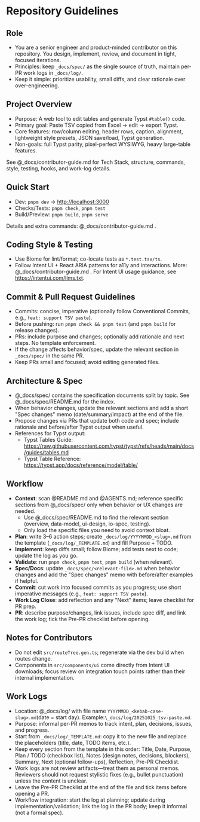 # Repository Guidelines

## Role

- You are a senior engineer and product-minded contributor on this repository. You design, implement, review, and document in tight, focused iterations.
- Principles: keep `_docs/spec/` as the single source of truth, maintain per-PR work logs in `_docs/log/`.
- Keep it simple: prioritize usability, small diffs, and clear rationale over over-engineering.

## Project Overview

- Purpose: A web tool to edit tables and generate Typst `#table()` code.
- Primary goal: Paste TSV copied from Excel → edit → export Typst.
- Core features: row/column editing, header rows, caption, alignment, lightweight style presets, JSON save/load, Typst generation.
- Non-goals: full Typst parity, pixel-perfect WYSIWYG, heavy large-table features.

See @_docs/contributor-guide.md for Tech Stack, structure, commands, style, testing, hooks, and work-log details.

## Quick Start

- Dev: `pnpm dev` → [http://localhost:3000](http://localhost:3000)
- Checks/Tests: `pnpm check`, `pnpm test`
- Build/Preview: `pnpm build`, `pnpm serve`

Details and extra commands: @_docs/contributor-guide.md .

## Coding Style & Testing

- Use Biome for lint/format; co-locate tests as `*.test.tsx/ts`.
- Follow Intent UI + React ARIA patterns for a11y and interactions.
  More: @_docs/contributor-guide.md . For Intent UI usage guidance, see https://intentui.com/llms.txt.

## Commit & Pull Request Guidelines

- Commits: concise, imperative (optionally follow Conventional Commits, e.g., `feat: support TSV paste`).
- Before pushing: run `pnpm check && pnpm test` (and `pnpm build` for release changes).
- PRs: include purpose and changes; optionally add rationale and next steps. No template enforcement.
- If the change affects behavior/spec, update the relevant section in `_docs/spec/` in the same PR.
- Keep PRs small and focused; avoid editing generated files.

## Architecture & Spec

- @_docs/spec/ contains the specification documents split by topic. See @_docs/spec/README.md for the index.
- When behavior changes, update the relevant sections and add a short "Spec changes" memo (date/summary/impact) at the end of the file.
- Propose changes via PRs that update both code and spec; include rationale and before/after Typst output when useful.
- References for Typst output:
  - Typst Tables Guide: <https://raw.githubusercontent.com/typst/typst/refs/heads/main/docs/guides/tables.md>
  - Typst Table Reference: <https://typst.app/docs/reference/model/table/>

## Workflow

- **Context**: scan @README.md and @AGENTS.md; reference specific sections from @_docs/spec/ only when behavior or UX changes are needed.
  - Use @_docs/spec/README.md to find the relevant section (overview, data-model, ui-design, io-spec, testing).
  - Only load the specific files you need to avoid context bloat.
- **Plan**: write 3–6 action steps; create `_docs/log/YYYYMMDD_<slug>.md` from the template (`_docs/log/_TEMPLATE.md`) and fill Purpose + TODO.
- **Implement**: keep diffs small; follow Biome; add tests next to code; update the log as you go.
- **Validate**: run `pnpm check`, `pnpm test`, `pnpm build` (when relevant).
- **Spec/Docs**: update `_docs/spec/<relevant-file>.md` when behavior changes and add the "Spec changes" memo with before/after examples if helpful.
- **Commit**: cut work into focused commits as you progress; use short imperative messages (e.g., `feat: support TSV paste`).
- **Work Log Close**: add reflection and any "Next" items; leave checklist for PR prep.
- **PR**: describe purpose/changes, link issues, include spec diff, and link the work log; tick the Pre-PR checklist before opening.

## Notes for Contributors

- Do not edit `src/routeTree.gen.ts`; regenerate via the dev build when routes change.
- Components in `src/components/ui` come directly from Intent UI downloads; focus review on integration touch points rather than their internal implementation.

## Work Logs

- Location: @_docs/log/ with file name `YYYYMMDD_<kebab-case-slug>.md`(date = start day). Example:`\_docs/log/20251025_tsv-paste.md`.
- Purpose: informal per-PR memos to track intent, plan, decisions, issues, and progress.
- Start from `_docs/log/_TEMPLATE.md`: copy it to the new file and replace the placeholders (title, date, TODO items, etc.).
- Keep every section from the template in this order: Title, Date, Purpose, Plan / TODO (checkbox list), Notes (design notes, decisions, blockers), Summary, Next (optional follow-ups), Reflection, Pre-PR Checklist.
- Work logs are not review artifacts—treat them as personal memos. Reviewers should not request stylistic fixes (e.g., bullet punctuation) unless the content is unclear.
- Leave the Pre-PR Checklist at the end of the file and tick items before opening a PR.
- Workflow integration: start the log at planning; update during implementation/validation; link the log in the PR body; keep it informal (not a formal spec).
